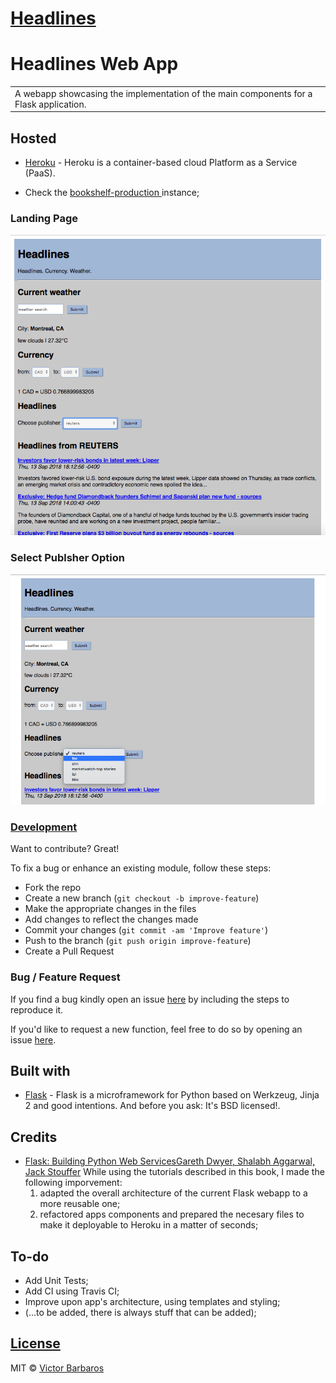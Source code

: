 # [Headlines](https://headlines-vb.herokuapp.com/)
# Headlines Web App
<table>
<tr>
<td>
  A webapp showcasing the implementation of the main components for a Flask application.
</td>
</tr>
</table>


## Hosted 

- [Heroku](https://www.heroku.com/about) - Heroku is a container-based cloud Platform as a Service (PaaS).

- Check the [bookshelf-production ](https://headlines-vb.herokuapp.com/)instance;


### Landing Page

![Home Page](headlines-screenshots/headlines-home.png)

### Select Publsher Option

![Select Publisher Dropdown Menu](headlines-screenshots/headlines-publisher-menu.png)

### [Development](https://github.com/vBarbaros/headlines/blob/dev/CONTRIBUTING.md)
Want to contribute? Great!

To fix a bug or enhance an existing module, follow these steps:

- Fork the repo
- Create a new branch (`git checkout -b improve-feature`)
- Make the appropriate changes in the files
- Add changes to reflect the changes made
- Commit your changes (`git commit -am 'Improve feature'`)
- Push to the branch (`git push origin improve-feature`)
- Create a Pull Request 

### Bug / Feature Request

If you find a bug kindly open an issue [here](https://github.com/vBarbaros/headlines/issues/new) by including the steps to reproduce it.

If you'd like to request a new function, feel free to do so by opening an issue [here](https://github.com/vBarbaros/headlines/issues/new).


## Built with 

- [Flask](http://flask.pocoo.org/docs/1.0/) - Flask is a microframework for Python based on Werkzeug, Jinja 2 and good intentions. And before you ask: It's BSD licensed!.

## Credits

- [Flask: Building Python Web ServicesGareth Dwyer, Shalabh Aggarwal, Jack Stouffer](https://www.packtpub.com/web-development/flask-building-python-web-services) While using the tutorials described in this book, I made the following imporvement:
	1) adapted the overall architecture of the current Flask webapp to a more reusable one;
	2) refactored apps components and prepared the necesary files to make it deployable to Heroku in a matter of seconds;

## To-do
- Add Unit Tests;
- Add CI using Travis CI;
- Improve upon app's architecture, using templates and styling;
- (...to be added, there is always stuff that can be added);


## [License](https://github.com/vBarbaros/headlines/blob/dev/LICENSE)

MIT © [Victor Barbaros](https://github.com/vBarbaros)
